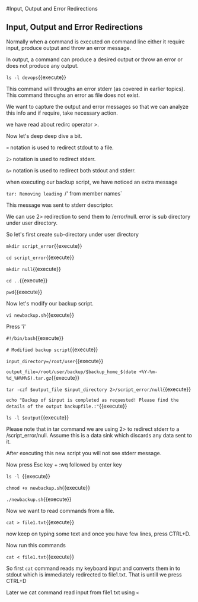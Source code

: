 #Input, Output and Error Redirections

## Input, Output and Error Redirections
Normally when a command is executed on command line either it require input, produce output and throw an error message.

In output, a command can produce a desired output or throw an error or does not produce any output.

`ls -l devops`{{execute}}

This command will throughs an error stderr (as covered in earlier topics). This command throughs an error as file does not exist.

We want to capture the output and error messages so that we can analyze this info and if require, take necessary action.

we have read about redirc operator >.

Now let's deep deep dive a bit. 

`>` notation is used to redirect stdout to a file.

`2>` notation is used to redirect stderr.

`&>` notation is used to redirect both stdout and stderr.


when executing our backup script, we have noticed an extra message 

`tar: Removing leading `/' from member names` 

This message was sent to stderr descriptor.

We can use 2> redirection to send them to /error/null. error is sub directory under user directory.

So let's first create sub-directory under user directory

`mkdir script_error`{{execute}}

`cd script_error`{{execute}}

`mkdir null`{{execute}}

`cd ..`{{execute}}

`pwd`{{execute}}


Now let's modify our backup script.

`vi newbackup.sh`{{execute}} 

Press 'i'


`#!/bin/bash`{{execute}}

`# Modified backup script`{{execute}}

`input_directory=/root/user`{{execute}}

`output_file=/root/user/backup/$backup_home_$(date +%Y-%m-%d_%H%M%S).tar.gz`{{execute}}

`tar -czf $output_file $input_directory 2>/script_error/null`{{execute}}

`echo "Backup of $input is completed as requested! Please find the details of the output backupfile.:"`{{execute}}

`ls -l $output`{{execute}}


Please note that in tar command we are using 2> to redirect stderr to a /script_error/null. Assume this is a data sink which discards any data sent to it.

After executing this new script you will not see stderr message.

Now press Esc key + :wq followed by enter key

`ls -l `{{execute}}


`chmod +x newbackup.sh`{{execute}}


`./newbackup.sh`{{execute}}



Now we want to read commands from a file.

`cat > file1.txt`{{execute}}

now keep on typing some text and once you have few lines, press CTRL+D.

Now run this commands

`cat < file1.txt`{{execute}}

So first `cat` command reads my keyboard input and converts them in to stdout which is immediately redirected to file1.txt. That is untill we press CTRL+D

Later we cat command read input from file1.txt using `<` 



